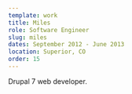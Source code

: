```yaml
---
template: work
title: Miles
role: Software Engineer
slug: miles
dates: September 2012 - June 2013
location: Superior, CO
order: 15
---
```

Drupal 7 web developer. 

